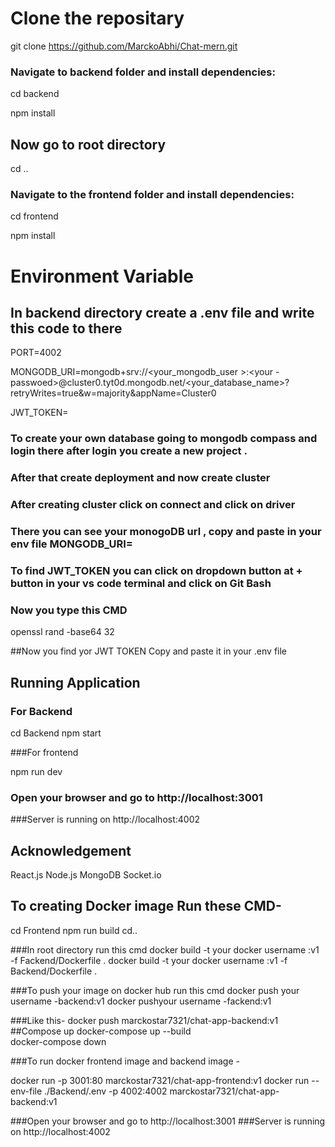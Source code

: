 # Clone the repositary

git clone https://github.com/MarckoAbhi/Chat-mern.git

### Navigate to backend folder and install dependencies:

cd backend

npm install

## Now go to root directory
cd ..

### Navigate to the frontend folder and install dependencies:

  cd frontend
  
  npm install

# Environment Variable 
## In backend directory create a .env file and write this code to there 

PORT=4002

MONGODB_URI=mongodb+srv://<your_mongodb_user >:<your -passwoed>@cluster0.tyt0d.mongodb.net/<your_database_name>?retryWrites=true&w=majority&appName=Cluster0

JWT_TOKEN=

### To create your own database going to mongodb compass and login there after login you create a new project .
### After that create deployment and now create cluster 
### After creating cluster click on connect and click on driver 
### There you can see your monogoDB url , copy and paste in your env file MONGODB_URI= 

### To find JWT_TOKEN you can click on dropdown button at + button in your vs code terminal and click on Git Bash
### Now you type this CMD

openssl rand -base64 32 

##Now you find yor JWT TOKEN Copy and paste it in your .env file

## Running Application 
### For Backend

cd Backend
npm start

###For frontend

npm run dev

### Open your browser and go to http://localhost:3001
###Server is running on http://localhost:4002

## Acknowledgement
React.js
Node.js
MongoDB
Socket.io

## To creating Docker image Run these CMD- 
cd Frontend
npm run build
cd.. 

###In root directory run this cmd 
docker build -t your docker username :v1 -f Fackend/Dockerfile .
docker build -t your docker username :v1 -f Backend/Dockerfile .

###To push your image on docker hub run this cmd
docker push your username -backend:v1 
docker pushyour username -fackend:v1

###Like this- docker push marckostar7321/chat-app-backend:v1 
##Compose up 
docker-compose up --build   
docker-compose down

###To run docker frontend image and backend image -

docker run -p 3001:80 marckostar7321/chat-app-frontend:v1
docker run --env-file ./Backend/.env -p 4002:4002 marckostar7321/chat-app-backend:v1

###Open your browser and go to http://localhost:3001
###Server is running on http://localhost:4002
